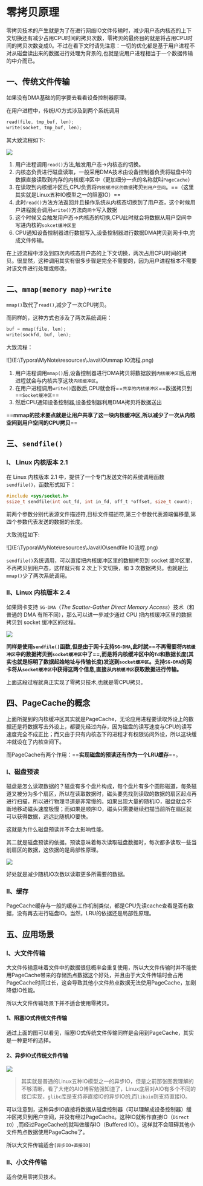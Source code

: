 # 零拷贝原理

零拷贝技术的产生就是为了在进行网络IO文件传输时，减少用户态内核态的上下文切换还有减少占用CPU时间的拷贝次数，零拷贝的最终目的就是将占用CPU时间的拷贝次数变成0。不过在看下文时请先注意：一切的优化都是基于用户进程不对从磁盘读出来的数据进行处理为背景的,也就是说用户进程相当于一个数据传输的中介而已。

## 一、传统文件传输

如果没有DMA基础的同学要去看看设备控制器原理。

在用户进程中，传统I/O方式涉及到两个系统调用

```c
read(file, tmp_buf, len);
write(socket, tmp_buf, len);
```

其大致流程如下:



<img src="E:\Typora\MyNote\resources\Java\IO\传统IO方式的传输过程.png" />

1. 用户进程调用`read()`方法,触发用户态→内核态的切换。
2. 内核态负责进行磁盘读取，一般采用DMA技术由设备控制器负责将磁盘中的数据直接读取到内存的内核缓冲区中（更加细分一点的名称就叫`PageCache`）
3. 在读取到内核缓冲区后,CPU负责将`内核缓冲区的数据`拷贝`到用户空间`。==（这里其实就是Linux五种IO模型之一的阻塞IO）==
4. 此时`read()`方法方法返回并且操作系统从内核态切换到了用户态，这个时候用户进程就会调用`write()`方法向`网卡`写入数据
5. 这个时候又会触发用户态→内核态的切换,CPU此时就会将数据从用户空间中写进内核的`sokcet缓冲区里`
6. CPU通知设备控制器进行数据写入,设备控制器进行数据DMA拷贝到网卡中,完成文件传输。

在上述流程中涉及到四次内核态用户态的上下文切换，两次占用CPU时间的拷贝。很显然，这种调用其实有很多步骤是完全不需要的，因为用户进程根本不需要对该文件进行处理或修改。

## 二、`mmap(memory map)+write`

`mmap()`取代了`read()`,减少了一次CPU拷贝。

而同样的，这种方式也涉及了两次系统调用：

```c
buf = mmap(file, len);
write(sockfd, buf, len);
```

大致流程：

![](E:\Typora\MyNote\resources\Java\IO\mmap IO流程.png)

1. 用户进程调用`mmap()`后,设备控制器进行DMA拷贝将数据放到`内核缓冲区`后,应用进程就会与内核共享这块`内核缓冲区`。
2. 在用户进程调用`write()`函数后,CPU就会将==`共享的内核缓冲区`==数据拷贝到==`Socket缓冲区`==
3. 然后CPU通知设备控制器,设备控制器利用DMA拷贝将数据送出

==**mmap的技术要点就是让用户共享了这一块内核缓冲区,所以减少了一次从内核空间到用户空间的CPU拷贝**==

## 三、`sendfile()`

### Ⅰ、 Linux 内核版本 2.1

在 Linux 内核版本 2.1 中，提供了一个专门发送文件的系统调用函数 `sendfile()`，函数形式如下：

```c
#include <sys/socket.h>
ssize_t sendfile(int out_fd, int in_fd, off_t *offset, size_t count);
```

前两个参数分别代表源文件描述符,目标文件描述符,第三个参数代表源端偏移量,第四个参数代表发送的数据的长度。

大致流程如下:

![](E:\Typora\MyNote\resources\Java\IO\sendfile IO流程.png)

`sendfile()`系统调用，可以直接把内核缓冲区里的数据拷贝到 socket 缓冲区里，不再拷贝到用户态，这样就只有 2 次上下文切换，和 3 次数据拷贝。也就是比`mmap()`少了两次系统调用。

### Ⅱ、Linux 内核版本 2.4

如果网卡支持 `SG-DMA`（*The Scatter-Gather Direct Memory Access*）技术（和普通的 DMA 有所不同），那么可以进一步减少通过 CPU 把内核缓冲区里的数据拷贝到 socket 缓冲区的过程。

![](E:\Typora\MyNote\resources\Java\IO\SG-DMA技术下的sendfile()IO过程.png)

**同样是使用`sendfile()`函数,但是由于网卡支持`SG-DMA`,此时就==不再需要将`内核缓冲区`中的数据拷贝到`socket缓冲区`中了==,而是将内核缓冲区中的`fd`和数据长度(其实也就是标明了数据起始地址与传输长度)发送到`socket缓冲区`。支持`SG-DMA`的网卡将从`socket缓冲区`中获得这两个信息,直接从`内核缓冲区`获取数据进行传输。**

上面这段过程就真正实现了零拷贝技术,也就是零CPU拷贝。

## 四、PageCache的概念

上面所提到的内核缓冲区其实就是PageCache，无论应用进程要读取外设上的数据还是将数据写去外设上，都要先经过内存，因为磁盘的读写速度与CPU的读写速度完全不成正比；而又由于只有内核态下的进程才有权限访问外设，所以这块缓冲就设在了内核空间下。

而PageCache有两个作用：==**实现磁盘的预读还有作为一个LRU缓存**==。

### Ⅰ、磁盘预读

磁盘是怎么读取数据的？磁盘有多个盘片构成，每个盘片有多个圆形磁道，每条磁道又被分为多个扇区，所以在读取数据时，磁头要先找到读取的数据的扇区起点再进行扫描，所以进行物理寻道是非常慢的。如果出现大量的随机IO，磁盘就会不断地移动磁头速度极慢；而如果是顺序IO，磁头只需要继续扫描当前所在扇区就可以获得数据，远远比随机IO要快。

这就是为什么磁盘预读并不会太影响性能。

其二就是磁盘预读的依据。预读意味着每次读取磁盘数据时，每次都多读取一些当前扇区的数据，这依据的是局部性原理。

![](E:\Typora\MyNote\resources\Java\IO\局部性原理.png)

好处就是减少随机IO次数以读取更多所需要的数据。

### Ⅱ、缓存

PageCache缓存与一般的缓存工作机制类似，都是CPU先读cache查看是否有数据，没有再去进行磁盘IO。当然，LRU的依据还是局部性原理。

## 五、应用场景

### Ⅰ、大文件传输

大文件传输意味着文件中的数据很低概率会重复使用，所以大文件传输时并不能使用PageCache带来的存储热点数据这个好处，并且由于大文件传输时会占用PageCache时间过长，这会导致其他小文件热点数据无法使用PageCache，加剧降低IO性能。

所以大文件传输场景下并不适合使用零拷贝。

#### 1、阻塞IO式传统文件传输

通过上面的图可以看见，阻塞IO式传统文件传输同样是会用到PageCache，其实是一种更坏的选择。

#### 2、异步IO式传统文件传输

![](E:\Typora\MyNote\resources\Java\IO\异步IO处理大文件传输.png)

> 其实就是普通的Linux五种IO模型之一的异步IO，但是之前那张图我理解的不够清晰，看了大佬的AIO博客勉强知道了，Linux底层对AIO有多个不同的接口实现，`glibc`库是支持非直接IO的异步IO的,而`libaio`则支持直接IO。

可以注意到，这种异步IO直接将数据从磁盘控制器（可以理解成设备控制器）缓冲区拷贝到用户空间，并没有经过PageCache。这种IO就称作直接IO（`Direct IO`）,而经过PageCache的就叫做缓存IO（Buffered IO）。这样就不会阻碍其他小文件热点数据使用PageCache了。

所以大文件传输适合`[异步IO+直接IO]`

### Ⅱ、小文件传输

适合使用零拷贝技术。
